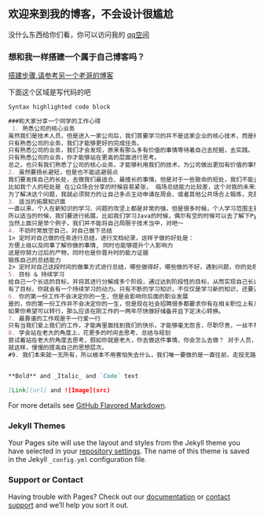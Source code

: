 ## 欢迎来到我的博客，不会设计很尴尬

没什么东西给你们看，你可以访问我的 [qq空间](https://user.qzone.qq.com/765605310) 

### 想和我一样搭建一个属于自己博客吗？
[搭建步骤,请参考另一个老哥的博客](http://blog.csdn.net/ainuser/article/details/77609180)

下面这个区域是写代码的吧
```markdown
Syntax highlighted code block

###和大家分享一个同学的工作心得
 1. 熟悉公司的核心业务
虽然我们是技术人员，但是进入一家公司后，我们首要学习的并不是这家企业的核心技术，而是核心业务。一定要谨记技术只是我们实现业务的手段。
只有熟悉公司的业务，我们才能够更好的完成任务。
只有熟悉公司的业务，我们才会发现，原来有那么多有价值的事情等待着自己去挖掘，去实践。
只有熟悉公司的业务，你才能够站在更高的层面进行思考。
总之，也只有我们熟悉了公司的核心业务，才能够利用我们的技术，为公司做出更加有价值的事情。
2. 虽然要扬长避短，但是也不能逃避弱点
我们要发挥自己的长处，去做我们最适合、最擅长的事情，但是对于一些致命的短处，我们不能去逃避。
比如我个人的短处是 在公众场合分享的时候容易紧张， 临场总结能力比较差，这个对我的未来发展是非常不利的。毕竟这个短处意味着我不能很淡定、清晰的向其他人传达出自己的意思。
为了解决这个问题，我就必须努力的让自己多点主动申请在周会、或者其他公共场合上锻炼，克服这个缺点。
3. 适当的拓展知识面
一直以来，个人在新知识的学习、问题的攻坚上都是非常的强，但是很多时候，个人学习范围主要都是在针对这个问题的解决方法上，很少去进行横向拓展，导致知识面比较窄。这样子是不利于未来的思考和创新的。
所以适当的时候，我们要进行拓展，比如我们学习Java的时候，偶尔有空的时候可以去了解下Python或者其他相关的语言，也许有时候，你会发现在不同的场景，使用不同的语言能够快速的帮助我们解决问题。
当然上面只是举个例子，我们并不能将自己局限于技术当中，对吧～
4. 不妨时常放空自己，对自己做下总结
1> 定时对自己做的任务进行总结，进行文档纪录，这样子做的好处是：
方便上级以及同事了解你做的事情, 同时也能够提升个人影响力
这是你努力过后的产物，同时也是你晋升时的能力证据
锻炼自己的总结能力
2> 定时对自己这段时间的做事方式进行总结，哪些做得好，哪些做的不好，遇到问题，你的处理方式是怎样的，有没有更好的方式。
5. 目标 & 持续学习
给自己一个长远的目标，并将其进行分解成多个阶段，通过达到阶段性的目标，从而实现自己长远的那个目标。
有了目标，你就会有一个持续学习的动力。只有不断的学习知识，不仅仅是学习新的知识，还要温故旧知识并且深入学习，只有这样，你才能够进步。
6. 你的第一份工作不会决定你的一生，但是会影响你后面的职业发展
是的，你的第一份工作并不会决定你的一生，但是现在社会招聘很多都要求你有在相关职位上有几年的工作经验，所以假设你在测试工程师做了3年后，你想到另外一个企业当一个研发工程师，那是很困难的。所以你的第一份工作会影响到你后面的职业发展。
如果你希望可以转行，那么应该在刚工作的一两年尽快做好储备并且下定决心转换。
7. 最靠谱的工作观是干一行爱一行
只有当我们爱上我们的工作，才能再里面找到我们的快乐，才能够毫无怨言，尽职尽责，一丝不苟的完成，也只有这样，我们才能再工作上取得更大的成就。
8. 学会站在老大的角度上，花更多的时间去思考、总结与规划
尝试着站在老大的角度去思考，假如你就是老大，你去做这件事情，你会怎么去做？ 对于人员，你会怎么安排？对于团队，你会怎么去管。为什么最终老大的做法跟你想的不一样？他的好还是你的好？
就这样，慢慢的提高自己的思想层次。
#9. 我们本来就一无所有，所以根本不用害怕失去什么，我们唯一要做的是一直往前，走投无路大不了回到原点，我们唯一害怕失去的是永不服输的心


**Bold** and _Italic_ and `Code` text

[Link](url) and ![Image](src)
```

For more details see [GitHub Flavored Markdown](https://guides.github.com/features/mastering-markdown/).

### Jekyll Themes

Your Pages site will use the layout and styles from the Jekyll theme you have selected in your [repository settings](https://github.com/yang0315/yang0315.github.io/settings). The name of this theme is saved in the Jekyll `_config.yml` configuration file.

### Support or Contact

Having trouble with Pages? Check out our [documentation](https://help.github.com/categories/github-pages-basics/) or [contact support](https://github.com/contact) and we’ll help you sort it out.
